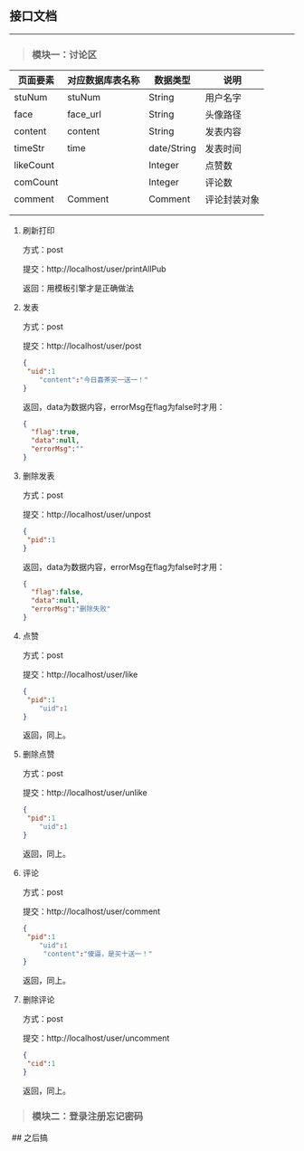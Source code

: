 ## 接口文档

---

> ### 模块一：讨论区

| 页面要素  | 对应数据库表名称 | 数据类型    | 说明         |
| --------- | ---------------- | ----------- | ------------ |
| stuNum    | stuNum           | String      | 用户名字     |
| face      | face_url         | String      | 头像路径     |
| content   | content          | String      | 发表内容     |
| timeStr   | time             | date/String | 发表时间     |
| likeCount |                  | Integer     | 点赞数       |
| comCount  |                  | Integer     | 评论数       |
| comment   | Comment          | Comment     | 评论封装对象 |
|           |                  |             |              |
|           |                  |             |              |

1. 刷新打印

   方式：post

   提交：http://localhost/user/printAllPub

   返回：用模板引擎才是正确做法

   

2. 发表

   方式：post

   提交：http://localhost/user/post

   ```json
   {
   	"uid":1
       "content":"今日喜茶买一送一！"
   }
   ```

   返回，data为数据内容，errorMsg在flag为false时才用：

   ```Json
   {
     "flag":true,
     "data":null,
     "errorMsg":""
   }
   ```

   

3. 删除发表

   方式：post

   提交：http://localhost/user/unpost

   ```json
   {
   	"pid":1
   }
   ```

   返回，data为数据内容，errorMsg在flag为false时才用：

   ```Json
   {
     "flag":false,
     "data":null,
     "errorMsg":"删除失败"
   }
   ```

   

4. 点赞

   方式：post

   提交：http://localhost/user/like

   ```json
   {
   	"pid":1
       "uid":1
   }
   ```

   返回，同上。

   

5. 删除点赞

   方式：post

   提交：http://localhost/user/unlike

   ```json
   {
   	"pid":1
       "uid":1
   }
   ```

   返回，同上。

   

6. 评论

   方式：post

   提交：http://localhost/user/comment

   ```json
   {
   	"pid":1
       "uid":1
        "content":"傻逼，是买十送一！"
   }
   ```

   返回，同上。

7. 删除评论

   方式：post

   提交：http://localhost/user/uncomment

   ```json
   {
   	"cid":1
   }
   ```

   返回，同上。



> ### 模块二：登录注册忘记密码

​	## 之后搞